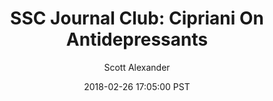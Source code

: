 ---
layout: podcast
title: "SSC Journal Club: Cipriani On Antidepressants"
author: Scott Alexander
description: https://slatestarcodex.com/2018/02/26/ssc-journal-club-cipriani-on-antidepressants/
date: 2018-02-26 17:05:00 PST
length: 3630561
duration: 908
guid: ssc-journal-club-cipriani-on-antidepressants
---